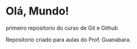 # Olá, Mundo!
 primeiro repositorio do curso de Git e Github

 Repositorio criado para aulas do Prof. Guanabara.
